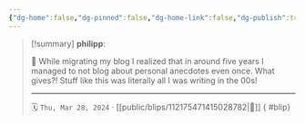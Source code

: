 ```yaml
---
{"dg-home":false,"dg-pinned":false,"dg-home-link":false,"dg-publish":true,"type":"blip","disabled rules":["yaml-title","yaml-title-alias","file-name-heading"],"title":"philipp on mastodon @ 2024-03-28","created-date":"2024-03-28T21:37:36","id":112175471415028780,"updated-date":"2025-05-02T08:50:44","dg-path":"blips/112175471415028782.md","permalink":"/blips/112175471415028782/","dgPassFrontmatter":true}
---
```


> [!summary] **philipp**:
>
> 🫢 While migrating my blog I realized that in around five years I managed to not blog about personal anecdotes even once. What gives?! Stuff like this was literally all I was writing in the 00s!
> - - -
>
> 🗓️ `Thu, Mar 28, 2024` · [[public/blips/112175471415028782\|🔗]]
{ #blip}

